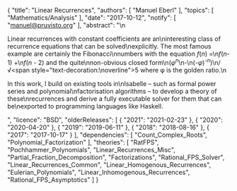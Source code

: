 {
    "title": "Linear Recurrences",
    "authors": [
        "Manuel Eberl"
    ],
    "topics": [
        "Mathematics/Analysis"
    ],
    "date": "2017-10-12",
    "notify": [
        "manuel@pruvisto.org"
    ],
    "abstract": "\n<p> Linear recurrences with constant coefficients are an\ninteresting class of recurrence equations that can be solved\nexplicitly. The most famous example are certainly the Fibonacci\nnumbers with the equation <i>f</i>(<i>n</i>) =\n<i>f</i>(<i>n</i>-1) +\n<i>f</i>(<i>n</i> - 2) and the quite\nnon-obvious closed form\n(<i>&phi;</i><sup><i>n</i></sup>\n-\n(-<i>&phi;</i>)<sup>-<i>n</i></sup>)\n/ &radic;<span style=\"text-decoration:\noverline\">5</span> where &phi; is the golden ratio.\n</p> <p> In this work, I build on existing tools in\nIsabelle &ndash; such as formal power series and polynomial\nfactorisation algorithms &ndash; to develop a theory of these\nrecurrences and derive a fully executable solver for them that can be\nexported to programming languages like Haskell. </p>",
    "licence": "BSD",
    "olderReleases": [
        {
            "2021": "2021-02-23"
        },
        {
            "2020": "2020-04-20"
        },
        {
            "2019": "2019-06-11"
        },
        {
            "2018": "2018-08-16"
        },
        {
            "2017": "2017-10-17"
        }
    ],
    "dependencies": [
        "Count_Complex_Roots",
        "Polynomial_Factorization"
    ],
    "theories": [
        "RatFPS",
        "Pochhammer_Polynomials",
        "Linear_Recurrences_Misc",
        "Partial_Fraction_Decomposition",
        "Factorizations",
        "Rational_FPS_Solver",
        "Linear_Recurrences_Common",
        "Linear_Homogenous_Recurrences",
        "Eulerian_Polynomials",
        "Linear_Inhomogenous_Recurrences",
        "Rational_FPS_Asymptotics"
    ]
}